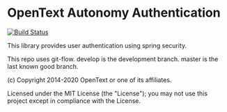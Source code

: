# OpenText Autonomy Authentication

[![Build Status](https://travis-ci.org/microfocus-idol/java-configuration-authentication.svg?branch=master)](https://travis-ci.org/microfocus-idol/java-configuration-authentication)

This library provides user authentication using spring security.

This repo uses git-flow. develop is the development branch. master is the last known good branch.

(c) Copyright 2014-2020 OpenText or one of its affiliates.

Licensed under the MIT License (the "License"); you may not use this project except in compliance with the License.
